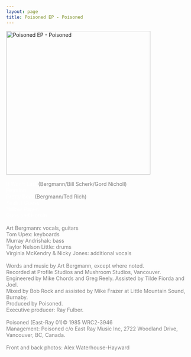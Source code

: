 ```yaml
---
layout: page
title: Poisoned EP - Poisoned
---
```

<div>
<img src="images/stories/album_covers/album_descriptions/poisoned-poisoned(EP).jpg" alt="Poisoned EP - Poisoned" title="Poisoned EP - Poisoned" style="border: 0px solid #000000; width: 390px; height: 388px" width="390" align="bottom" height="388" /><br />
<br />
<span style="color: #ffffff">It Won't Last <span><span class="Apple-style-span"><span style="color: #808080" class="Apple-style-span">(Bergmann/Bill Scherk/Gord Nicholl)</span></span></span></span>
</div>
<div>
<span style="color: #ffffff">Emotion </span>
</div>
<div>
<span style="color: #ffffff">Pretty Beat</span> <span><span style="color: #808080" class="Apple-style-span">(Bergmann/Ted Rich)</span></span>
</div>
<div>
<span style="color: #ffffff">Yeah, I Guess </span>
</div>
<div>
<span style="color: #ffffff">Yellow Pages </span>
</div>
<div>
<span style="color: #ffffff">Guns and Heroin</span> 
</div>
<br />
<div>
<span style="color: #808080">Art Bergmann: vocals, guitars</span>
</div>
<div>
<span style="color: #808080">Tom Upex: keyboards</span>
</div>
<div>
<span style="color: #808080">Murray Andrishak: bass</span>
</div>
<div>
<span style="color: #808080">Taylor Nelson Little: drums</span>
</div>
<div>
<span style="color: #808080">Virginia McKendry &amp; Nicky Jones: additional vocals</span>
</div>
<div>
<span style="color: #808080"><br />
</span><span style="color: #808080">Words and music by Art Bergmann</span><span style="color: #808080">, except where noted.<br />
</span>
</div>
<div>
<span style="color: #808080">Recorded at Profile Studios and Mushroom Studios, Vancouver.</span>
</div>
<div>
<span style="color: #808080">Engineered by Mike Chords and Greg Reely. Assisted by Tilde Fiorda and Joel.</span>
</div>
<div>
<span style="color: #808080">Mixed by Bob Rock and assisted by Mike Frazer at Little Mountain Sound, Burnaby.</span>
</div>
<div>
<span style="color: #808080">Produced by Poisoned. </span>
</div>
<div>
<span style="color: #808080">Executive producer: Ray Fulber.</span>
</div>
<div>
<span style="color: #808080"><br />
</span>
</div>
<div>
<span style="color: #808080">Poisoned (East-Ray 01)&copy; 1985 WRC2-3946<br />
</span>
</div>
<div>
<span style="color: #808080">Management: Poisoned c/o East Ray Music Inc, 2722 Woodland Drive, Vancouver, BC, Canada.</span>
</div>
<div>
<span style="color: #808080"><br />
</span>
</div>
<div>
<span style="color: #808080">Front and back photos: Alex Waterhouse-Hayward</span><br />
</div>
